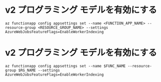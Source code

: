 # v2 プログラミング モデルを有効にする

```
az functionapp config appsettings set --name <FUNCTION_APP_NAME> --resource-group <RESOURCE_GROUP_NAME> --settings AzureWebJobsFeatureFlags=EnableWorkerIndexing
```

# v2 プログラミング モデルを有効にする

```
az functionapp config appsettings set --name $FUNC_NAME --resource-group $RG_NAME --settings AzureWebJobsFeatureFlags=EnableWorkerIndexing
```
